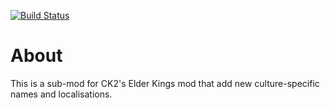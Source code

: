 [![Build Status](https://travis-ci.com/hmlendea/ck2-ek-more-cultural-names.svg?branch=master)](https://travis-ci.com/hmlendea/ck2-ek-more-cultural-names)

# About

This is a sub-mod for CK2's Elder Kings mod that add new culture-specific names and localisations.

